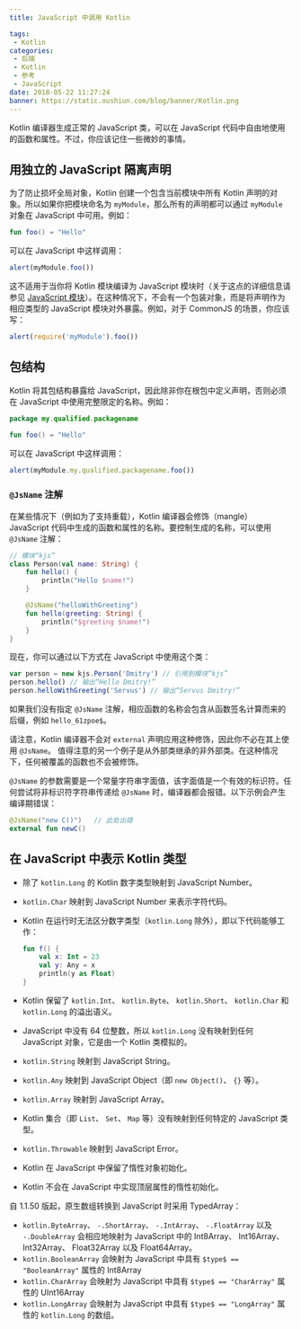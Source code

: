 ```yaml
---
title: JavaScript 中调用 Kotlin

tags:
 - Kotlin
categories:
 - 后端
 - Kotlin
 - 参考
 - JavaScript
date: 2018-05-22 11:27:24
banner: https://static.oushiun.com/blog/banner/Kotlin.png
---
```


Kotlin 编译器生成正常的 JavaScript 类，可以在 JavaScript 代码中自由地使用的函数和属性。不过，你应该记住一些微妙的事情。

<!-- more -->

## 用独立的 JavaScript 隔离声明

为了防止损坏全局对象，Kotlin 创建一个包含当前模块中所有 Kotlin 声明的对象。所以如果你把模块命名为 `myModule`，那么所有的声明都可以通过 `myModule` 对象在 JavaScript 中可用。例如：

```kotlin
fun foo() = "Hello"
```

可以在 JavaScript 中这样调用：

```javascript
alert(myModule.foo())
```

这不适用于当你将 Kotlin 模块编译为 JavaScript 模块时（关于这点的详细信息请参见 [JavaScript 模块](js-modules.html)）。在这种情况下，不会有一个包装对象，而是将声明作为相应类型的 JavaScript 模块对外暴露。例如，对于 CommonJS 的场景，你应该写：

```javascript
alert(require('myModule').foo())
```

## 包结构

Kotlin 将其包结构暴露给 JavaScript，因此除非你在根包中定义声明，否则必须在 JavaScript 中使用完整限定的名称。例如：

```kotlin
package my.qualified.packagename

fun foo() = "Hello"
```

可以在 JavaScript 中这样调用：

```javascript
alert(myModule.my.qualified.packagename.foo())
```

### `@JsName` 注解

在某些情况下（例如为了支持重载），Kotlin 编译器会修饰（mangle） JavaScript 代码中生成的函数和属性的名称。要控制生成的名称，可以使用 `@JsName` 注解：

```kotlin
// 模块“kjs”
class Person(val name: String) {
    fun hello() {
        println("Hello $name!")
    }

    @JsName("helloWithGreeting")
    fun hello(greeting: String) {
        println("$greeting $name!")
    }
}
```

现在，你可以通过以下方式在 JavaScript 中使用这个类：

```javascript
var person = new kjs.Person('Dmitry') // 引用到模块“kjs”
person.hello() // 输出“Hello Dmitry!”
person.helloWithGreeting('Servus') // 输出“Servus Dmitry!”
```

如果我们没有指定 `@JsName` 注解，相应函数的名称会包含从函数签名计算而来的后缀，例如 `hello_61zpoe$`。

请注意，Kotlin 编译器不会对 `external` 声明应用这种修饰，因此你不必在其上使用 `@JsName`。 值得注意的另一个例子是从外部类继承的非外部类。在这种情况下，任何被覆盖的函数也不会被修饰。

`@JsName` 的参数需要是一个常量字符串字面值，该字面值是一个有效的标识符。任何尝试将非标识符字符串传递给 `@JsName` 时，编译器都会报错。以下示例会产生编译期错误：

```kotlin
@JsName("new C()")   // 此处出错
external fun newC()
```

## 在 JavaScript 中表示 Kotlin 类型

*   除了 `kotlin.Long` 的 Kotlin 数字类型映射到 JavaScript Number。
*   `kotlin.Char` 映射到 JavaScript Number 来表示字符代码。
*   Kotlin 在运行时无法区分数字类型（`kotlin.Long` 除外），即以下代码能够工作：

    ```kotlin
    fun f() {
        val x: Int = 23
        val y: Any = x
        println(y as Float)
    }
    ```

*   Kotlin 保留了 `kotlin.Int`、 `kotlin.Byte`、 `kotlin.Short`、 `kotlin.Char` 和 `kotlin.Long` 的溢出语义。
*   JavaScript 中没有 64 位整数，所以 `kotlin.Long` 没有映射到任何 JavaScript 对象，它是由一个 Kotlin 类模拟的。
*   `kotlin.String` 映射到 JavaScript String。
*   `kotlin.Any` 映射到 JavaScript Object（即 `new Object()`、 `{}` 等）。
*   `kotlin.Array` 映射到 JavaScript Array。
*   Kotlin 集合（即 `List`、 `Set`、 `Map` 等）没有映射到任何特定的 JavaScript 类型。
*   `kotlin.Throwable` 映射到 JavaScript Error。
*   Kotlin 在 JavaScript 中保留了惰性对象初始化。
*   Kotlin 不会在 JavaScript 中实现顶层属性的惰性初始化。

自 1.1.50 版起，原生数组转换到 JavaScript 时采用 TypedArray：

*   `kotlin.ByteArray`、 `-.ShortArray`、 `-.IntArray`、 `-.FloatArray` 以及 `-.DoubleArray` 会相应地映射为 JavaScript 中的 Int8Array、 Int16Array、 Int32Array、 Float32Array 以及 Float64Array。
*   `kotlin.BooleanArray` 会映射为 JavaScript 中具有 `$type$ == "BooleanArray"` 属性的 Int8Array
*   `kotlin.CharArray` 会映射为 JavaScript 中具有 `$type$ == "CharArray"` 属性的 UInt16Array
*   `kotlin.LongArray` 会映射为 JavaScript 中具有 `$type$ == "LongArray"` 属性的 `kotlin.Long` 的数组。
